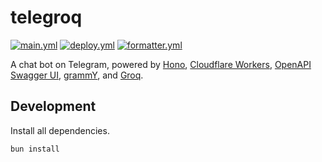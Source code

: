 # telegroq

[![main.yml](https://github.com/winstxnhdw/telegroq/actions/workflows/main.yml/badge.svg)](https://github.com/winstxnhdw/telegroq/actions/workflows/main.yml)
[![deploy.yml](https://github.com/winstxnhdw/telegroq/actions/workflows/deploy.yml/badge.svg)](https://github.com/winstxnhdw/telegroq/actions/workflows/deploy.yml)
[![formatter.yml](https://github.com/winstxnhdw/telegroq/actions/workflows/formatter.yml/badge.svg)](https://github.com/winstxnhdw/telegroq/actions/workflows/formatter.yml)

A chat bot on Telegram, powered by [Hono](https://hono.dev/), [Cloudflare Workers](https://workers.cloudflare.com/), [OpenAPI Swagger UI](https://swagger.io/specification/), [grammY](https://grammy.dev/), and [Groq](https://groq.com/).

## Development

Install all dependencies.

```bash
bun install
```
